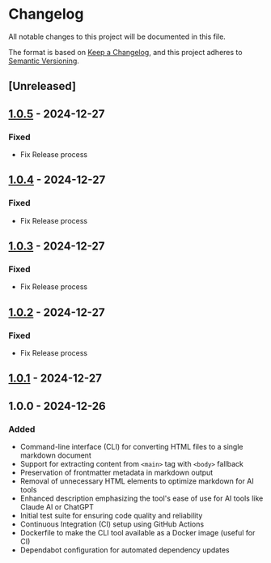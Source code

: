 # Changelog

All notable changes to this project will be documented in this file.

The format is based on [Keep a Changelog](https://keepachangelog.com/en/1.1.0/),
and this project adheres to [Semantic Versioning](https://semver.org/spec/v2.0.0.html).

## [Unreleased]

## [1.0.5] - 2024-12-27

### Fixed

- Fix Release process

## [1.0.4] - 2024-12-27

### Fixed

- Fix Release process

## [1.0.3] - 2024-12-27

### Fixed

- Fix Release process

## [1.0.2] - 2024-12-27

### Fixed

- Fix Release process

## [1.0.1] - 2024-12-27

## 1.0.0 - 2024-12-26

### Added

- Command-line interface (CLI) for converting HTML files to a single markdown document
- Support for extracting content from `<main>` tag with `<body>` fallback
- Preservation of frontmatter metadata in markdown output
- Removal of unnecessary HTML elements to optimize markdown for AI tools
- Enhanced description emphasizing the tool's ease of use for AI tools like Claude AI or ChatGPT
- Initial test suite for ensuring code quality and reliability
- Continuous Integration (CI) setup using GitHub Actions
- Dockerfile to make the CLI tool available as a Docker image (useful for CI)
- Dependabot configuration for automated dependency updates

[1.0.1]: https://github.com/tmaier/site-to-md/compare/v1.0.0...v1.0.1
[1.0.2]: https://github.com/tmaier/site-to-md/compare/v1.0.1...v1.0.2
[1.0.3]: https://github.com/tmaier/site-to-md/compare/v1.0.2...v1.0.3
[1.0.4]: https://github.com/tmaier/site-to-md/compare/v1.0.3...v1.0.4

[1.0.5]: https://github.com/tmaier/site-to-md/compare/v1.0.4...v1.0.5
